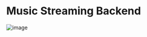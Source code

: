 <h1>Music Streaming Backend</h1>

![image](https://github.com/user-attachments/assets/b5b4bdba-a85e-40cf-9fbb-0f939d6b035b)


